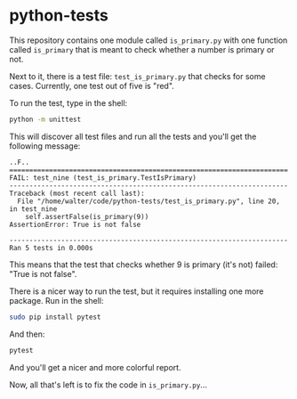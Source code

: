 # python-tests

This repository contains one module called `is_primary.py` with one function called `is_primary` that is meant to check whether a number is primary or not.

Next to it, there is a test file: `test_is_primary.py` that checks for some cases. Currently, one test out of five is "red".

To run the test, type in the shell:

```sh
python -m unittest
```

This will discover all test files and run all the tests and you'll get the following message:
```
..F..
======================================================================
FAIL: test_nine (test_is_primary.TestIsPrimary)
----------------------------------------------------------------------
Traceback (most recent call last):
  File "/home/walter/code/python-tests/test_is_primary.py", line 20, in test_nine
    self.assertFalse(is_primary(9))
AssertionError: True is not false

----------------------------------------------------------------------
Ran 5 tests in 0.000s

```

This means that the test that checks whether 9 is primary (it's not) failed: "True is not false".

There is a nicer way to run the test, but it requires installing one more package. Run in the shell:
```sh
sudo pip install pytest
```

And then:

```sh
pytest
```

And you'll get a nicer and more colorful report.

Now, all that's left is to fix the code in `is_primary.py`...
